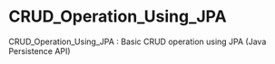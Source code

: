 # CRUD_Operation_Using_JPA
CRUD_Operation_Using_JPA : Basic CRUD operation using JPA (Java Persistence API)
